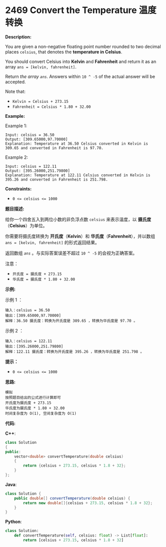 # 2469 Convert the Temperature 温度转换

__Description:__

You are given a non-negative floating point number rounded to two decimal places `celsius`, that denotes the __temperature in Celsius__.

You should convert Celsius into __Kelvin__ and __Fahrenheit__ and return it as an array `ans = [kelvin, fahrenheit]`.

Return _the array `ans`._ Answers within `10 ^ -5` of the actual answer will be accepted.

Note that:

- `Kelvin = Celsius + 273.15`
- `Fahrenheit = Celsius * 1.80 + 32.00`

__Example:__

Example 1:

```text
Input: celsius = 36.50
Output: [309.65000,97.70000]
Explanation: Temperature at 36.50 Celsius converted in Kelvin is 309.65 and converted in Fahrenheit is 97.70.
```

Example 2:

```text
Input: celsius = 122.11
Output: [395.26000,251.79800]
Explanation: Temperature at 122.11 Celsius converted in Kelvin is 395.26 and converted in Fahrenheit is 251.798.
```

__Constraints:__

- `0 <= celsius <= 1000`

__题目描述:__

给你一个四舍五入到两位小数的非负浮点数 `celsius` 来表示温度，以 __摄氏度__（__Celsius__）为单位。

你需要将摄氏度转换为 __开氏度__（__Kelvin__）和 __华氏度__（__Fahrenheit__），并以数组 `ans = [kelvin, fahrenheit]` 的形式返回结果。

返回数组 _`ans`_ 。与实际答案误差不超过 `10 ^ -5` 的会视为正确答案。

注意：

- `开氏度 = 摄氏度 + 273.15`
- `华氏度 = 摄氏度 * 1.80 + 32.00`

__示例:__

示例 1 ：

```text
输入：celsius = 36.50
输出：[309.65000,97.70000]
解释：36.50 摄氏度：转换为开氏度是 309.65 ，转换为华氏度是 97.70 。
```

示例 2 ：

```text
输入：celsius = 122.11
输出：[395.26000,251.79800]
解释：122.11 摄氏度：转换为开氏度是 395.26 ，转换为华氏度是 251.798 。
```

__提示：__

- `0 <= celsius <= 1000`

__思路:__

```text
模拟
按照题目给出的公式进行计算即可
开氏度为摄氏度 + 273.15
华氏度为摄氏度 * 1.80 + 32.00
时间复杂度为 O(1), 空间复杂度为 O(1)
```

__代码:__

__C++__:

```C++
class Solution 
{
public:
    vector<double> convertTemperature(double celsius) 
    {
        return {celsius + 273.15, celsius * 1.8 + 32};
    }
};
```

__Java__:

```Java
class Solution {
    public double[] convertTemperature(double celsius) {
        return new double[]{celsius + 273.15, celsius * 1.8 + 32};
    }
}
```

__Python__:

```Python
class Solution:
    def convertTemperature(self, celsius: float) -> List[float]:
        return [celsius + 273.15, celsius * 1.8 + 32]
```
